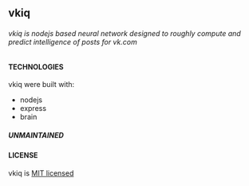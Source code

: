 ## vkiq

###### vkiq is nodejs based neural network designed to roughly compute and predict intelligence of posts for vk.com

#### TECHNOLOGIES

vkiq were built with:

-   nodejs
-   express
-   brain

##### UNMAINTAINED

#### LICENSE

vkiq is [MIT licensed](LICENSE)
